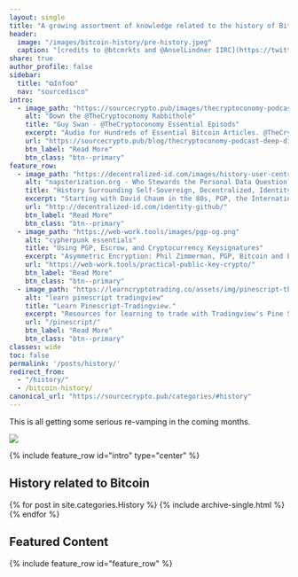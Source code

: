 ```yaml
---
layout: single
title: "A growing assortment of knowledge related to the history of Bitcoin."
header: 
  image: "/images/bitcoin-history/pre-history.jpeg"
  caption: "[credits to @btcmrkts and @AnselLindner IIRC](https://twitter.com/weedcoder/status/1154808916792020992?s=20)"
share: true
author_profile: false
sidebar:
  title: "⧉Info⧉"
  nav: "sourcedisco"
intro:
  - image_path: "https://sourcecrypto.pub/images/thecryptoconomy-podcast_guy-swann.png"
    alt: "Down the @TheCryptoconomy Rabbithole"
    title: "Guy Swan - @TheCryptoconomy Essential Episods"
    excerpt: "Audio for Hundreds of Essential Bitcoin Articles. @TheCryptoconomy - Guy Swan..... These Podcasts are essential. So I made an index of them, organized by topic."
    url: "https://sourcecrypto.pub/blog/thecryptoconomy-podcast-deep-dive/"
    btn_label: "Read More"
    btn_class: "btn--primary"
feature_row:
  - image_path: "https://decentralized-id.com/images/history-user-centric-data-identity.png"
    alt: "napsterization.org - Who Stewards the Personal Data Question? Org Chart"
    title: "History Surrounding Self-Sovereign, Decentralized, Identity."
    excerpt: "Starting with David Chaum in the 80s, PGP, the International Planetwork Conference, Agenda for Sustainable Development, GDPR, and Bitcoin to the Present."
    url: "http://decentralized-id.com/identity-github/"
    btn_label: "Read More"
    btn_class: "btn--primary"
  - image_path: "https://web-work.tools/images/pgp-og.png"
    alt: "cypherpunk essentials"
    title: "Using PGP, Escrow, and Cryptocurrency Keysignatures"
    excerpt: "Asymmetric Encryption: Phil Zimmerman, PGP, Bitcoin and Ethereum key-signatures, Escrow, SSL, Various Apps and Resourses."
    url: "https://web-work.tools/practical-public-key-crypto/"
    btn_label: "Read More"
    btn_class: "btn--primary"
  - image_path: "https://learncryptotrading.co/assets/img/pinescript-thumb.png"
    alt: "learn pinescript tradingview"
    title: "Learn Pinescript-Tradingview."
    excerpt: "Resources for learning to trade with Tradingview's Pine Script."
    url: "/pinescript/"
    btn_label: "Read More"
    btn_class: "btn--primary"
classes: wide
toc: false
permalink: '/posts/history/'
redirect_from:
  - "/history/"
  - /bitcoin-history/
canonical_url: "https://sourcecrypto.pub/categories/#history"
---
```

<!--
  image: "https://sourcecrypto.pub/images/bitcoin-history/satoshi.gif"
  image_description: No one knows who Satoshi really is, but these words speak for themselves. This decentralized portrait creates an image and type portrait out of abstract section from the Bitcoin whitepaper. This is a one-of-a-kind variant that was created while making the offical video portrait that is part of the [*Decentral Eyes portrait series*](https://superrare.co/artwork/satoshi-nakamoto---decentral-eyes---variant-02-1410).
  caption: "[Satoshi Nakamoto - Decentral Eyes - Variant 02](https://superrare.co/artwork/satoshi-nakamoto---decentral-eyes---variant-02-1410), by [coldie3d](http://www.coldie3d.com/)"
-->

This is all getting some serious re-vamping in the coming months.

<img src="https://sourcecrypto.pub/images/bitcoin-history/BitcoinHistory.png"/>

{% include feature_row id="intro" type="center" %}

<h2>History related to Bitcoin</h2>

{% for post in site.categories.History %}
  {% include archive-single.html %}
{% endfor %}

<h2>Featured Content</h2>

{% include feature_row id="feature_row" %}


